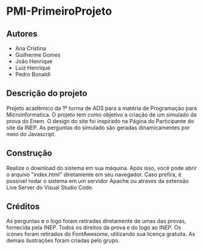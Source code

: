 # PMI-PrimeiroProjeto
## Autores
- Ana Cristina
- Guilherme Gomes
- João Henrique
- Luiz Henrique
- Pedro Bonaldi

## Descrição do projeto
Projeto acadêmico da 1º turma de ADS para a matéria de Programação para Microinformatica.
O projeto tem como objetivo a criação de um simulado da prova do Enem. O design do site foi inspirado na Página do Participante do site da INEP. As perguntas do simulado são geradas dinamicamentes por meio do Javascript.

## Construção

Realize o download do sistema em sua máquina. Após isso, você pode abrir o arquivo "index.html" diretamente em seu navegador. Caso prefira, é possivel rodar o sistema em um servidor Apache ou atraves da extensão Live Server do Visual Studio Code.

## Créditos
As perguntas e o logo foram retiradas diretamente de umas das provas, fornecida pela INEP. Todos os direitos da prova e do logo ao INEP. 
Os icónes foram retirados do FontAwesome, utilizando sua licença gratuita. As demais ilustrações foram criadas pelo grupo.
